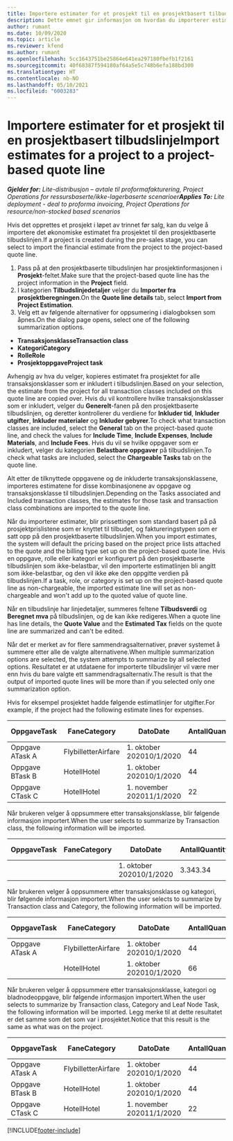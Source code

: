 ```yaml
---
title: Importere estimater for et prosjekt til en prosjektbasert tilbudslinje – Lite
description: Dette emnet gir informasjon om hvordan du importerer estimater fra et prosjekt til en tilbudslinje.
author: rumant
ms.date: 10/09/2020
ms.topic: article
ms.reviewer: kfend
ms.author: rumant
ms.openlocfilehash: 5cc1643751be25864e641ea297180fbefb1f2161
ms.sourcegitcommit: 40f68387f594180af64a5e5c748b6efa188bd300
ms.translationtype: HT
ms.contentlocale: nb-NO
ms.lasthandoff: 05/10/2021
ms.locfileid: "6003283"
---
```

# <a name="import-estimates-for-a-project-to-a-project-based-quote-line"></a><span data-ttu-id="6f245-103">Importere estimater for et prosjekt til en prosjektbasert tilbudslinje</span><span class="sxs-lookup"><span data-stu-id="6f245-103">Import estimates for a project to a project-based quote line</span></span> 

<span data-ttu-id="6f245-104">_**Gjelder for:** Lite-distribusjon – avtale til proformafakturering, Project Operations for ressursbaserte/ikke-lagerbaserte scenarioer_</span><span class="sxs-lookup"><span data-stu-id="6f245-104">_**Applies To:** Lite deployment - deal to proforma invoicing, Project Operations for resource/non-stocked based scenarios_</span></span>

<span data-ttu-id="6f245-105">Hvis det opprettes et prosjekt i løpet av trinnet før salg, kan du velge å importere det økonomiske estimatet fra prosjektet til den prosjektbaserte tilbudslinjen.</span><span class="sxs-lookup"><span data-stu-id="6f245-105">If a project is created during the pre-sales stage, you can select to import the financial estimate from the project to the project-based quote line.</span></span>

1. <span data-ttu-id="6f245-106">Pass på at den prosjektbaserte tilbudslinjen har prosjektinformasjonen i **Prosjekt**-feltet.</span><span class="sxs-lookup"><span data-stu-id="6f245-106">Make sure that the project-based quote line has the project information in the **Project** field.</span></span>
2. <span data-ttu-id="6f245-107">I kategorien **Tilbudslinjedetaljer** velger du **Importer fra prosjektberegningen**.</span><span class="sxs-lookup"><span data-stu-id="6f245-107">On the **Quote line details** tab, select **Import from Project Estimation**.</span></span>
3. <span data-ttu-id="6f245-108">Velg ett av følgende alternativer for oppsumering i dialogboksen som åpnes.</span><span class="sxs-lookup"><span data-stu-id="6f245-108">On the dialog page opens, select one of the following summarization options.</span></span>

  - <span data-ttu-id="6f245-109">**Transaksjonsklasse**</span><span class="sxs-lookup"><span data-stu-id="6f245-109">**Transaction class**</span></span>
  - <span data-ttu-id="6f245-110">**Kategori**</span><span class="sxs-lookup"><span data-stu-id="6f245-110">**Category**</span></span>
  - <span data-ttu-id="6f245-111">**Rolle**</span><span class="sxs-lookup"><span data-stu-id="6f245-111">**Role**</span></span> 
  - <span data-ttu-id="6f245-112">**Prosjektoppgave**</span><span class="sxs-lookup"><span data-stu-id="6f245-112">**Project task**</span></span>

<span data-ttu-id="6f245-113">Avhengig av hva du velger, kopieres estimatet fra prosjektet for alle transaksjonsklasser som er inkludert i tilbudslinjen.</span><span class="sxs-lookup"><span data-stu-id="6f245-113">Based on your selection, the estimate from the project for all transaction classes included on this quote line are copied over.</span></span> <span data-ttu-id="6f245-114">Hvis du vil kontrollere hvilke transaksjonsklasser som er inkludert, velger du **Generelt**-fanen på den prosjektbaserte tilbudslinjen, og deretter kontrollerer du verdiene for **Inkluder tid**, **Inkluder utgifter**, **Inkluder materialer** og **Inkluder gebyrer**.</span><span class="sxs-lookup"><span data-stu-id="6f245-114">To check what transaction classes are included, select the **General** tab on the project-based quote line, and check the values for **Include Time**, **Include Expenses**, **Include Materials**, and **Include Fees**.</span></span>  <span data-ttu-id="6f245-115">Hvis du vil se hvilke oppgaver som er inkludert, velger du kategorien **Belastbare oppgaver** på tilbudslinjen.</span><span class="sxs-lookup"><span data-stu-id="6f245-115">To check what tasks are included, select the **Chargeable Tasks** tab on the quote line.</span></span>

<span data-ttu-id="6f245-116">Alt etter de tilknyttede oppgavene og de inkluderte transaksjonsklassene, importeres estimatene for disse kombinasjonene av oppgave og transaksjonsklasse til tilbudslinjen.</span><span class="sxs-lookup"><span data-stu-id="6f245-116">Depending on the Tasks associated and Included transaction classes, the estimates for those task and transaction class combinations are imported to the quote line.</span></span>

<span data-ttu-id="6f245-117">Når du importerer estimater, blir prissettingen som standard basert på på prosjektprislistene som er knyttet til tilbudet, og faktureringstypen som er satt opp på den prosjektbaserte tilbudslinjen.</span><span class="sxs-lookup"><span data-stu-id="6f245-117">When you import estimates, the system will default the pricing based on the project price lists attached to the quote and the billing type set up on the project-based quote line.</span></span> <span data-ttu-id="6f245-118">Hvis en oppgave, rolle eller kategori er konfigurert på den prosjektbaserte tilbudslinjen som ikke-belastbar, vil den importerte estimatlinjen bli angitt som ikke-belastbar, og den vil ikke øke den oppgitte verdien på tilbudslinjen.</span><span class="sxs-lookup"><span data-stu-id="6f245-118">If a task, role, or category is set up on the project-based quote line as non-chargeable, the imported estimate line will set as non-chargeable and won't add up to the quoted value of quote line.</span></span>

<span data-ttu-id="6f245-119">Når en tilbudslinje har linjedetaljer, summeres feltene **Tilbudsverdi** og **Beregnet mva** på tilbudslinjen, og de kan ikke redigeres.</span><span class="sxs-lookup"><span data-stu-id="6f245-119">When a quote line has line details, the **Quote Value** and the **Estimated Tax** fields on the quote line are summarized and can't be edited.</span></span>

<span data-ttu-id="6f245-120">Når det er merket av for flere sammendragsalternativer, prøver systemet å summere etter alle de valgte alternativene.</span><span class="sxs-lookup"><span data-stu-id="6f245-120">When multiple summarization options are selected, the system attempts to summarize by all selected options.</span></span> <span data-ttu-id="6f245-121">Resultatet er at utdataene for importerte tilbudslinjer vil være mer enn hvis du bare valgte ett sammendragsalternativ.</span><span class="sxs-lookup"><span data-stu-id="6f245-121">The result is that the output of imported quote lines will be more than if you selected only one summarization option.</span></span>

<span data-ttu-id="6f245-122">Hvis for eksempel prosjektet hadde følgende estimatlinjer for utgifter.</span><span class="sxs-lookup"><span data-stu-id="6f245-122">For example, if the project had the following estimate lines for expenses.</span></span>

| <span data-ttu-id="6f245-123">Oppgave</span><span class="sxs-lookup"><span data-stu-id="6f245-123">Task</span></span> | <span data-ttu-id="6f245-124">Fane</span><span class="sxs-lookup"><span data-stu-id="6f245-124">Category</span></span> | <span data-ttu-id="6f245-125">Dato</span><span class="sxs-lookup"><span data-stu-id="6f245-125">Date</span></span> | <span data-ttu-id="6f245-126">Antall</span><span class="sxs-lookup"><span data-stu-id="6f245-126">Quantity</span></span> | <span data-ttu-id="6f245-127">Enhetspris</span><span class="sxs-lookup"><span data-stu-id="6f245-127">Unit price</span></span> | <span data-ttu-id="6f245-128">Mengde</span><span class="sxs-lookup"><span data-stu-id="6f245-128">Amount</span></span> |
| --- | --- | --- | --- | --- | --- |
| <span data-ttu-id="6f245-129">Oppgave A</span><span class="sxs-lookup"><span data-stu-id="6f245-129">Task A</span></span> | <span data-ttu-id="6f245-130">Flybilletter</span><span class="sxs-lookup"><span data-stu-id="6f245-130">Airfare</span></span> | <span data-ttu-id="6f245-131">1. oktober 2020</span><span class="sxs-lookup"><span data-stu-id="6f245-131">10/1/2020</span></span> | <span data-ttu-id="6f245-132">4</span><span class="sxs-lookup"><span data-stu-id="6f245-132">4</span></span> | <span data-ttu-id="6f245-133">400</span><span class="sxs-lookup"><span data-stu-id="6f245-133">400</span></span> | <span data-ttu-id="6f245-134">1600</span><span class="sxs-lookup"><span data-stu-id="6f245-134">1600</span></span> |
| <span data-ttu-id="6f245-135">Oppgave B</span><span class="sxs-lookup"><span data-stu-id="6f245-135">Task B</span></span> | <span data-ttu-id="6f245-136">Hotell</span><span class="sxs-lookup"><span data-stu-id="6f245-136">Hotel</span></span> | <span data-ttu-id="6f245-137">1. oktober 2020</span><span class="sxs-lookup"><span data-stu-id="6f245-137">10/1/2020</span></span> | <span data-ttu-id="6f245-138">4</span><span class="sxs-lookup"><span data-stu-id="6f245-138">4</span></span> | <span data-ttu-id="6f245-139">200</span><span class="sxs-lookup"><span data-stu-id="6f245-139">200</span></span> | <span data-ttu-id="6f245-140">800</span><span class="sxs-lookup"><span data-stu-id="6f245-140">800</span></span> |
| <span data-ttu-id="6f245-141">Oppgave C</span><span class="sxs-lookup"><span data-stu-id="6f245-141">Task C</span></span> | <span data-ttu-id="6f245-142">Hotell</span><span class="sxs-lookup"><span data-stu-id="6f245-142">Hotel</span></span> | <span data-ttu-id="6f245-143">1. november 2020</span><span class="sxs-lookup"><span data-stu-id="6f245-143">11/1/2020</span></span> | <span data-ttu-id="6f245-144">2</span><span class="sxs-lookup"><span data-stu-id="6f245-144">2</span></span> | <span data-ttu-id="6f245-145">200</span><span class="sxs-lookup"><span data-stu-id="6f245-145">200</span></span> | <span data-ttu-id="6f245-146">400</span><span class="sxs-lookup"><span data-stu-id="6f245-146">400</span></span> |

<span data-ttu-id="6f245-147">Når brukeren velger å oppsummere etter transaksjonsklasse, blir følgende informasjon importert.</span><span class="sxs-lookup"><span data-stu-id="6f245-147">When the user selects to summarize by Transaction class, the following information will be imported.</span></span>

| <span data-ttu-id="6f245-148">Oppgave</span><span class="sxs-lookup"><span data-stu-id="6f245-148">Task</span></span> | <span data-ttu-id="6f245-149">Fane</span><span class="sxs-lookup"><span data-stu-id="6f245-149">Category</span></span> | <span data-ttu-id="6f245-150">Dato</span><span class="sxs-lookup"><span data-stu-id="6f245-150">Date</span></span> | <span data-ttu-id="6f245-151">Antall</span><span class="sxs-lookup"><span data-stu-id="6f245-151">Quantity</span></span> | <span data-ttu-id="6f245-152">Enhetspris</span><span class="sxs-lookup"><span data-stu-id="6f245-152">Unit price</span></span> | <span data-ttu-id="6f245-153">Mengde</span><span class="sxs-lookup"><span data-stu-id="6f245-153">Amount</span></span> |
| --- | --- | --- | --- | --- | --- |
|||<span data-ttu-id="6f245-154">1. oktober 2020</span><span class="sxs-lookup"><span data-stu-id="6f245-154">10/1/2020</span></span> | <span data-ttu-id="6f245-155">3.34</span><span class="sxs-lookup"><span data-stu-id="6f245-155">3.34</span></span> | <span data-ttu-id="6f245-156">840</span><span class="sxs-lookup"><span data-stu-id="6f245-156">840</span></span> | <span data-ttu-id="6f245-157">2800</span><span class="sxs-lookup"><span data-stu-id="6f245-157">2800</span></span> |

<span data-ttu-id="6f245-158">Når brukeren velger å oppsummere etter transaksjonsklasse og kategori, blir følgende informasjon importert.</span><span class="sxs-lookup"><span data-stu-id="6f245-158">When the user selects to summarize by Transaction class and Category, the following information will be imported.</span></span>

| <span data-ttu-id="6f245-159">Oppgave</span><span class="sxs-lookup"><span data-stu-id="6f245-159">Task</span></span> | <span data-ttu-id="6f245-160">Fane</span><span class="sxs-lookup"><span data-stu-id="6f245-160">Category</span></span> | <span data-ttu-id="6f245-161">Dato</span><span class="sxs-lookup"><span data-stu-id="6f245-161">Date</span></span> | <span data-ttu-id="6f245-162">Antall</span><span class="sxs-lookup"><span data-stu-id="6f245-162">Quantity</span></span> | <span data-ttu-id="6f245-163">Enhetspris</span><span class="sxs-lookup"><span data-stu-id="6f245-163">Unit price</span></span> | <span data-ttu-id="6f245-164">Mengde</span><span class="sxs-lookup"><span data-stu-id="6f245-164">Amount</span></span> |
| --- | --- | --- | --- | --- | --- |
| <span data-ttu-id="6f245-165">Oppgave A</span><span class="sxs-lookup"><span data-stu-id="6f245-165">Task A</span></span> | <span data-ttu-id="6f245-166">Flybilletter</span><span class="sxs-lookup"><span data-stu-id="6f245-166">Airfare</span></span> | <span data-ttu-id="6f245-167">1. oktober 2020</span><span class="sxs-lookup"><span data-stu-id="6f245-167">10/1/2020</span></span> | <span data-ttu-id="6f245-168">4</span><span class="sxs-lookup"><span data-stu-id="6f245-168">4</span></span> | <span data-ttu-id="6f245-169">400</span><span class="sxs-lookup"><span data-stu-id="6f245-169">400</span></span> | <span data-ttu-id="6f245-170">1600</span><span class="sxs-lookup"><span data-stu-id="6f245-170">1600</span></span> |
| | <span data-ttu-id="6f245-171">Hotell</span><span class="sxs-lookup"><span data-stu-id="6f245-171">Hotel</span></span> | <span data-ttu-id="6f245-172">1. oktober 2020</span><span class="sxs-lookup"><span data-stu-id="6f245-172">10/1/2020</span></span> | <span data-ttu-id="6f245-173">6</span><span class="sxs-lookup"><span data-stu-id="6f245-173">6</span></span> | <span data-ttu-id="6f245-174">200</span><span class="sxs-lookup"><span data-stu-id="6f245-174">200</span></span> | <span data-ttu-id="6f245-175">1200</span><span class="sxs-lookup"><span data-stu-id="6f245-175">1200</span></span> |

<span data-ttu-id="6f245-176">Når brukeren velger å oppsummere etter transaksjonsklasse, kategori og bladnodeoppgave, blir følgende informasjon importert.</span><span class="sxs-lookup"><span data-stu-id="6f245-176">When the user selects to summarize by Transaction class, Category and Leaf Node Task, the following information will be imported.</span></span> <span data-ttu-id="6f245-177">Legg merke til at dette resultatet er det samme som det som var i prosjektet.</span><span class="sxs-lookup"><span data-stu-id="6f245-177">Notice that this result is the same as what was on the project.</span></span>

| <span data-ttu-id="6f245-178">Oppgave</span><span class="sxs-lookup"><span data-stu-id="6f245-178">Task</span></span> | <span data-ttu-id="6f245-179">Fane</span><span class="sxs-lookup"><span data-stu-id="6f245-179">Category</span></span> | <span data-ttu-id="6f245-180">Dato</span><span class="sxs-lookup"><span data-stu-id="6f245-180">Date</span></span> | <span data-ttu-id="6f245-181">Antall</span><span class="sxs-lookup"><span data-stu-id="6f245-181">Quantity</span></span> | <span data-ttu-id="6f245-182">Enhetspris</span><span class="sxs-lookup"><span data-stu-id="6f245-182">Unit price</span></span> | <span data-ttu-id="6f245-183">Mengde</span><span class="sxs-lookup"><span data-stu-id="6f245-183">Amount</span></span> |
| --- | --- | --- | --- | --- | --- |
| <span data-ttu-id="6f245-184">Oppgave A</span><span class="sxs-lookup"><span data-stu-id="6f245-184">Task A</span></span> | <span data-ttu-id="6f245-185">Flybilletter</span><span class="sxs-lookup"><span data-stu-id="6f245-185">Airfare</span></span> | <span data-ttu-id="6f245-186">1. oktober 2020</span><span class="sxs-lookup"><span data-stu-id="6f245-186">10/1/2020</span></span> | <span data-ttu-id="6f245-187">4</span><span class="sxs-lookup"><span data-stu-id="6f245-187">4</span></span> | <span data-ttu-id="6f245-188">400</span><span class="sxs-lookup"><span data-stu-id="6f245-188">400</span></span> | <span data-ttu-id="6f245-189">1600</span><span class="sxs-lookup"><span data-stu-id="6f245-189">1600</span></span> |
| <span data-ttu-id="6f245-190">Oppgave B</span><span class="sxs-lookup"><span data-stu-id="6f245-190">Task B</span></span> | <span data-ttu-id="6f245-191">Hotell</span><span class="sxs-lookup"><span data-stu-id="6f245-191">Hotel</span></span> | <span data-ttu-id="6f245-192">1. oktober 2020</span><span class="sxs-lookup"><span data-stu-id="6f245-192">10/1/2020</span></span> | <span data-ttu-id="6f245-193">4</span><span class="sxs-lookup"><span data-stu-id="6f245-193">4</span></span> | <span data-ttu-id="6f245-194">200</span><span class="sxs-lookup"><span data-stu-id="6f245-194">200</span></span> | <span data-ttu-id="6f245-195">800</span><span class="sxs-lookup"><span data-stu-id="6f245-195">800</span></span> |
| <span data-ttu-id="6f245-196">Oppgave C</span><span class="sxs-lookup"><span data-stu-id="6f245-196">Task C</span></span> | <span data-ttu-id="6f245-197">Hotell</span><span class="sxs-lookup"><span data-stu-id="6f245-197">Hotel</span></span> | <span data-ttu-id="6f245-198">1. november 2020</span><span class="sxs-lookup"><span data-stu-id="6f245-198">11/1/2020</span></span> | <span data-ttu-id="6f245-199">2</span><span class="sxs-lookup"><span data-stu-id="6f245-199">2</span></span> | <span data-ttu-id="6f245-200">200</span><span class="sxs-lookup"><span data-stu-id="6f245-200">200</span></span> | <span data-ttu-id="6f245-201">400</span><span class="sxs-lookup"><span data-stu-id="6f245-201">400</span></span> |


[!INCLUDE[footer-include](../../includes/footer-banner.md)]
